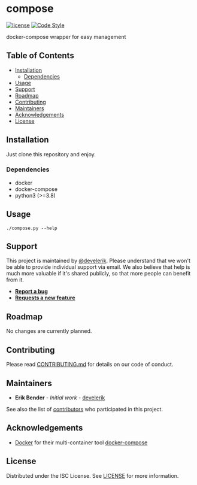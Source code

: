 # compose

[![license](https://img.shields.io/github/license/develerik/compose.svg)](LICENSE)
[![Code Style](https://github.com/develerik/compose/workflows/Lint%20Code%20Base/badge.svg)](https://github.com/develerik/compose/actions?query=workflow%3A%22Lint+Code+Base%22)

docker-compose wrapper for easy management

## Table of Contents

- [Installation](#installation)
  - [Dependencies](#dependencies)
- [Usage](#usage)
- [Support](#support)
- [Roadmap](#roadmap)
- [Contributing](#contributing)
- [Maintainers](#maintainers)
- [Acknowledgements](#acknowledgements)
- [License](#license)

## Installation

Just clone this repository and enjoy.

### Dependencies

- docker
- docker-compose
- python3 (>=3.8)

## Usage

```shell script
./compose.py --help
```

## Support

This project is maintained by [@develerik](https://github.com/develerik). Please understand that we won't be able to
provide individual support via email. We also believe that help is much more valuable if it's shared publicly, so that
more people can benefit from it.

- [**Report a bug**](https://github.com/develerik/compose/issues/new?labels=bug&template=bug_report.md)
- [**Requests a new feature**](https://github.com/develerik/compose/issues/new?labels=enhancement&template=feature_request.md)

## Roadmap

No changes are currently planned.

## Contributing

Please read [CONTRIBUTING.md](CONTRIBUTING.md) for details on our code of conduct.

## Maintainers

- **Erik Bender** - *Initial work* - [develerik](https://github.com/develerik)

See also the list of [contributors](https://github.com/develerik/compose/graphs/contributors) who participated in this project.

## Acknowledgements

- [Docker](https://www.docker.com) for their multi-container tool [docker-compose](https://github.com/docker/compose)

## License

Distributed under the ISC License. See [LICENSE](LICENSE) for more information.
